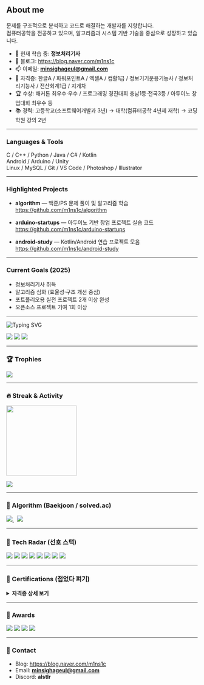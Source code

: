 ## About me

문제를 구조적으로 분석하고 코드로 해결하는 개발자를 지향합니다.  
컴퓨터공학을 전공하고 있으며, 알고리즘과 시스템 기반 기술을 중심으로 성장하고 있습니다.

- 🌱 현재 학습 중: **정보처리기사**
- 📝 블로그: https://blog.naver.com/m1ns1c
- 📫 이메일: **minsighageul@gmail.com**
- 🧾 자격증: 한글A / 파워포인트A / 엑셀A / 컴활1급 / 정보기기운용기능사 / 정보처리기능사 / 전산회계1급 / 지게차
- 🏆 수상: 해커톤 최우수·우수 / 프로그래밍 경진대회 충남1등·전국3등 / 아두이노 창업대회 최우수 등
- 📚 경력: 고등학교(소프트웨어개발과 3년) → 대학(컴퓨터공학 4년제 재학) → 코딩학원 강의 2년

---

### Languages & Tools

C / C++ / Python / Java / C# / Kotlin  
Android / Arduino / Unity  
Linux / MySQL / Git / VS Code / Photoshop / Illustrator

---

### Highlighted Projects

- **algorithm** — 백준/PS 문제 풀이 및 알고리즘 학습  
  https://github.com/m1ns1c/algorithm

- **arduino-startups** — 아두이노 기반 창업 프로젝트 실습 코드  
  https://github.com/m1ns1c/arduino-startups

- **android-study** — Kotlin/Android 연습 프로젝트 모음  
  https://github.com/m1ns1c/android-study

---

### Current Goals (2025)

- 정보처리기사 취득
- 알고리즘 심화 (효율성·구조 개선 중심)
- 포트폴리오용 실전 프로젝트 2개 이상 완성
- 오픈소스 프로젝트 기여 1회 이상

---

<!-- ================== 여기가 “꾸민 파트” 시작 ================== -->

<!-- 상단 배너: 타이핑 효과 -->
<p align="left">
  <img src="https://readme-typing-svg.demolab.com?font=Fira+Code&pause=900&width=520&lines=Build+value+with+code;Problem+solver+%7C+CS+%26+Algorithms;Welcome+to+Minsic's+playground" alt="Typing SVG" />
</p>

<!-- 빠른 링크 배지 -->
<p align="left">
  <a href="https://blog.naver.com/m1ns1c"><img src="https://img.shields.io/badge/Blog-Naver-green" /></a>
  <a href="mailto:minsighageul@gmail.com"><img src="https://img.shields.io/badge/Email-minsighageul%40gmail.com-blue" /></a>
  <a href="https://discord.gg/alstlr"><img src="https://img.shields.io/badge/Discord-alstlr-5865F2" /></a>
</p>

---

### 🏆 Trophies
<p align="left">
  <img src="https://github-profile-trophy.vercel.app/?username=m1ns1c&theme=algolia&margin-w=10&margin-h=10&no-frame=true" />
</p>

---

### 🔥 Streak & Activity
<p align="left">
  <img height="185" src="https://streak-stats.demolab.com?user=m1ns1c&hide_border=true&date_format=%5BY.%5Dn.j&mode=weekly" />
</p>

<p align="left">
  <img src="https://github-readme-activity-graph.vercel.app/graph?username=m1ns1c&hide_border=true&radius=8&area=true&custom_title=Activity%20Graph" />
</p>

---

### 🧩 Algorithm (Baekjoon / solved.ac)
<p>
  <a href="https://solved.ac/profile/m1ns1c">
    <img src="http://mazassumnida.wtf/api/generate_badge?boj=m1ns1c" />
  </a>
  &nbsp;
  <a href="https://solved.ac/profile/m1ns1c">
    <img src="https://mazandi.herokuapp.com/api?handle=m1ns1c&theme=warm" />
  </a>
</p>

---

### 🧰 Tech Radar (선호 스택)
<p align="left">
  <img src="https://img.shields.io/badge/C-00599C?logo=c&logoColor=white" />
  <img src="https://img.shields.io/badge/C%2B%2B-00599C?logo=c%2B%2B&logoColor=white" />
  <img src="https://img.shields.io/badge/Python-3776AB?logo=python&logoColor=white" />
  <img src="https://img.shields.io/badge/Java-007396?logo=java&logoColor=white" />
  <img src="https://img.shields.io/badge/Linux-FCC624?logo=linux&logoColor=black" />
  <img src="https://img.shields.io/badge/MySQL-4479A1?logo=mysql&logoColor=white" />
  <img src="https://img.shields.io/badge/Arduino-00979D?logo=arduino&logoColor=white" />
  <img src="https://img.shields.io/badge/Unity-000000?logo=unity&logoColor=white" />
</p>

---

### 📝 Certifications (접었다 펴기)
<details>
  <summary><b>자격증 상세 보기</b></summary>
  <br/>
  
  - 한글 A / 파워포인트 A / 엑셀 A  
  - 컴퓨터활용능력 1급  
  - 정보기기운용기능사, 정보처리기능사  
  - 전산회계 1급  
</details>

---

### 🥇 Awards
<p>
  <img src="https://img.shields.io/badge/Hackathon-Grand%20Prize-red" />
  <img src="https://img.shields.io/badge/Hackathon-Excellence-orange" />
  <img src="https://img.shields.io/badge/Programming%20Contest-CN%201st%20%7C%20KR%203rd-brightgreen" />
  <img src="https://img.shields.io/badge/Arduino%20Startup-Grand%20Prize-9cf" />
</p>

---

### 📮 Contact
- Blog: https://blog.naver.com/m1ns1c  
- Email: **minsighageul@gmail.com**  
- Discord: **alstlr**

